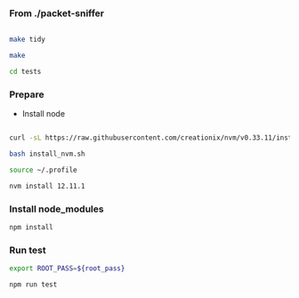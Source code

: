 ### From ./packet-sniffer
```bash

make tidy

make

cd tests
```
### Prepare
- Install node
```bash

curl -sL https://raw.githubusercontent.com/creationix/nvm/v0.33.11/install.sh -o install_nvm.sh

bash install_nvm.sh

source ~/.profile

nvm install 12.11.1
```

### Install node_modules
```bash
npm install
```

### Run test

```bash
export ROOT_PASS=${root_pass}

npm run test
```
